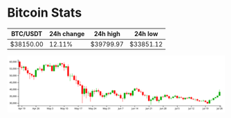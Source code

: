 # Bitcoin Stats

BTC/USDT|24h change|24h high|24h low|
|---|---|---|---|
|$38150.00|12.11%|$39799.97|$33851.12|

<img src="./chart.svg">
